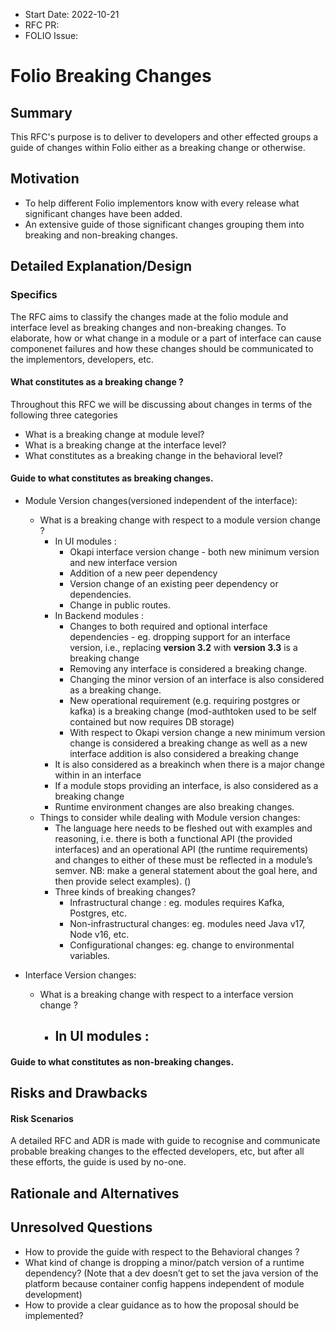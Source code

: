 
- Start Date: 2022-10-21
- RFC PR: 
- FOLIO Issue: 


# Folio Breaking Changes

## Summary

This RFC's purpose is to deliver to developers and other effected groups a guide of changes within Folio either as a breaking change or otherwise.

## Motivation

- To help different Folio implementors know with every release what significant changes have been added.
- An extensive guide of those significant changes grouping them into breaking and non-breaking changes.

## Detailed Explanation/Design

### Specifics

The RFC aims to classify the changes made at the folio module and interface level as breaking changes and non-breaking changes. To elaborate, how or what change in a module or a part of interface can cause componenet failures and how these changes should be communicated to the implementors, developers, etc.



#### __What constitutes as a breaking change ?__

Throughout this RFC we will be discussing about changes in terms of the following three categories

- What is a breaking change at module level?
- What is a breaking change at the interface level?
- What constitutes as a breaking change in the behavioral level? 

#### __Guide to what constitutes as breaking changes.__

- Module Version changes(versioned independent of the interface):
    - What is a breaking change with respect to a module version change ?
        -  In UI modules :
            - Okapi interface version change - both new minimum version and new interface version
            - Addition of a new peer dependency
            - Version change of an existing peer dependency or dependencies.
            - Change in public routes.
        - In Backend modules :
            - Changes to both required and optional interface dependencies - eg. dropping support for an interface version, i.e., replacing __version 3.2__ with __version 3.3__ is a breaking change
            - Removing any interface is considered a breaking change.
            - Changing the minor version of an interface is also considered as a breaking change.
            - New operational requirement (e.g. requiring postgres or kafka) is a breaking change (mod-authtoken used to be self contained but now requires DB storage)
            - With respect to Okapi version change a new minimum version change is considered a breaking change as well as a new interface addition is also considered a breaking change
        - It is also considered as a breakinch when there is a major change within in an interface
        - If a module stops providing an interface, is also considered as a breaking change
        - Runtime environment changes are also breaking changes.
    - Things to consider while dealing with Module version changes:
        - The language here needs to be fleshed out with examples and reasoning, i.e. there is both a functional API (the provided interfaces) and an operational API (the runtime requirements) and changes to either of these must be reflected in a module’s semver. NB: make a general statement about the goal here, and then provide select examples). ()
        - Three kinds of breaking changes?
            - Infrastructural change : eg. modules requires Kafka, Postgres, etc.
            - Non-infrastructural changes: eg. modules need Java v17, Node v16, etc.
            - Configurational changes: eg. change to environmental variables.

- Interface Version changes:
    - What is a breaking change with respect to a interface version change ?
        - In UI modules :
            - 

#### __Guide to what constitutes as non-breaking changes.__




## Risks and Drawbacks

#### __Risk Scenarios__ 

A detailed RFC and ADR is made with guide to recognise and communicate probable breaking changes to the effected developers, etc, but  after all these efforts, the guide is used by no-one. 

## Rationale and Alternatives

## Unresolved Questions

- How to provide the guide with respect to the Behavioral changes ?
- What kind of change is dropping a minor/patch version of a runtime dependency? (Note that a dev doesn’t get to set the java version of the platform because container config happens independent of module development)
- How to provide a clear guidance as to how the proposal should be implemented?
